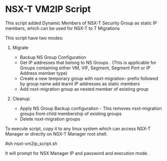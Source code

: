 # NSX-T VM2IP Script 

This script added Dynamic Members of NSX-T Security Group as static IP members, which can be used for NSX-T to T Migrations

This script have two modes: 
1. Migrate 
   - Backup NS Group Configuration
   - Get IP addresses that belong to NS Groups . (This is applicable for Groups containing either VM, VIF, Segment, Segment Port or IP Address member type) 
   - Create a new temporary group with nsxt-migration- prefix followed by group name add learnt IP addresses as static members
   - Add nsxt-migration group as nested member of existing group
                               
2. Cleanup
   - Apply NS Group Backup configuration - This removes nsxt-migration groups from child membership of existing groups
   - Delete nsxt-migration groups

To execute script, copy it to any linux system which can access NSX-T Manager or directly on NSX-T Manager root shell. 

  #sh nsxt-vm2ip_script.sh 
    
It will prompt for NSX Manager IP and password and execution mode.
